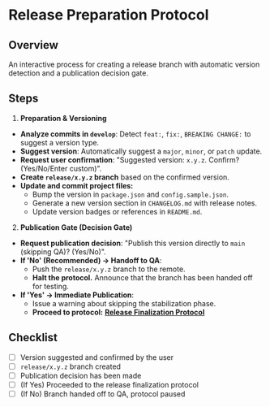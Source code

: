 # Release Preparation Protocol

## Overview
An interactive process for creating a release branch with automatic version detection and a publication decision gate.

## Steps
1.  **Preparation & Versioning**
   - **Analyze commits in `develop`**: Detect `feat:`, `fix:`, `BREAKING CHANGE:` to suggest a version type.
   - **Suggest version**: Automatically suggest a `major`, `minor`, or `patch` update.
   - **Request user confirmation**: "Suggested version: `x.y.z`. Confirm? (Yes/No/Enter custom)".
   - **Create `release/x.y.z` branch** based on the confirmed version.
   - **Update and commit project files:**
     - Bump the version in `package.json` and `config.sample.json`.
     - Generate a new version section in `CHANGELOG.md` with release notes.
     - Update version badges or references in `README.md`.

2.  **Publication Gate (Decision Gate)**
   - **Request publication decision**: "Publish this version directly to `main` (skipping QA)? (Yes/No)".
   - **If 'No' (Recommended) -> Handoff to QA**:
       - Push the `release/x.y.z` branch to the remote.
       - **Halt the protocol.** Announce that the branch has been handed off for testing.
   - **If 'Yes' -> Immediate Publication**:
       - Issue a warning about skipping the stabilization phase.
       - **Proceed to protocol:** **[Release Finalization Protocol](./release-finish.md)**

## Checklist
- [ ] Version suggested and confirmed by the user
- [ ] `release/x.y.z` branch created
- [ ] Publication decision has been made
- [ ] (If Yes) Proceeded to the release finalization protocol
- [ ] (If No) Branch handed off to QA, protocol paused